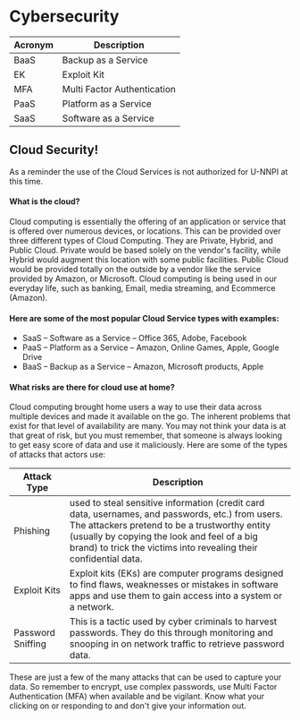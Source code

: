 # Cybersecurity

| Acronym | Description |  
| --- | --- | 
| BaaS | Backup as a Service |  
| EK | Exploit Kit |  
| MFA | Multi Factor Authentication | 
| PaaS | Platform as a Service | 
| SaaS | Software as a Service |  

## Cloud Security!
As a reminder the use of the Cloud Services is not authorized for U-NNPI at this time.

#### What is the cloud?
Cloud computing is essentially the offering of an application or service that is offered over numerous devices, or locations. This can be provided over three different types of Cloud Computing. They are Private, Hybrid, and Public Cloud. Private would be based solely on the vendor's facility, while Hybrid would augment this location with some public facilities. Public Cloud would be provided totally on the outside by a vendor like the service provided by Amazon, or Microsoft.  Cloud computing is being used in our everyday life, such as banking, Email, media streaming, and Ecommerce (Amazon).

#### Here are some of the most popular Cloud Service types with examples:
- SaaS – Software as a Service – Office 365, Adobe, Facebook
- PaaS – Platform as a Service – Amazon, Online Games, Apple, Google Drive
- BaaS – Backup as a Service – Amazon, Microsoft products, Apple

#### What risks are there for cloud use at home?
Cloud computing brought home users a way to use their data across multiple devices and made it available on the go.  The inherent problems that exist for that level of availability are many.  You may not think your data is at that great of risk, but you must remember, that someone is always looking to get easy score of data and use it maliciously.   Here are some of the types of attacks that actors use:

| Attack Type | Description | 
| --- | --- |  
| Phishing | used to steal sensitive information (credit card data, usernames, and passwords, etc.) from users. The attackers pretend to be a trustworthy entity (usually by copying the look and feel of a big brand) to trick the victims into revealing their confidential data. |  
| Exploit Kits | Exploit kits (EKs) are computer programs designed to find flaws, weaknesses or mistakes in software apps and use them to gain access into a system or a network. |  
| Password Sniffing | This is a tactic used by cyber criminals to harvest passwords. They do this through monitoring and snooping in on network traffic to retrieve password data. |  

These are just a few of the many attacks that can be used to capture your data.  So remember to encrypt, use complex passwords, use Multi Factor Authentication (MFA) when available and be vigilant.  Know what your clicking on or responding to and don't give your information out.

